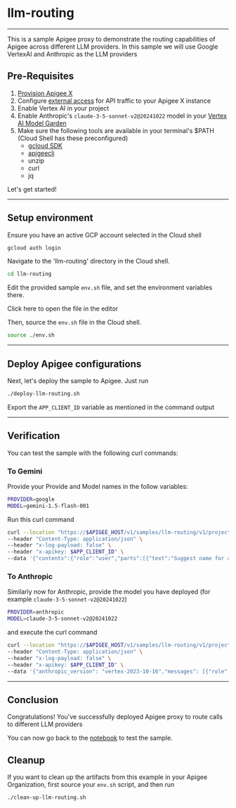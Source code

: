 # llm-routing

---

This is a sample Apigee proxy to demonstrate the routing capabilities of Apigee across different LLM providers. In this sample we will use Google VertexAI and Anthropic as the LLM providers

## Pre-Requisites

1. [Provision Apigee X](https://cloud.google.com/apigee/docs/api-platform/get-started/provisioning-intro)
2. Configure [external access](https://cloud.google.com/apigee/docs/api-platform/get-started/configure-routing#external-access) for API traffic to your Apigee X instance
3. Enable Vertex AI in your project
4. Enable Anthropic's `claude-3-5-sonnet-v2@20241022` model in your [Vertex AI Model Garden](https://console.cloud.google.com/vertex-ai/publishers/anthropic/model-garden/claude-3-5-sonnet-v2)
5. Make sure the following tools are available in your terminal's $PATH (Cloud Shell has these preconfigured)
    - [gcloud SDK](https://cloud.google.com/sdk/docs/install)
    - [apigeecli](https://github.com/apigee/apigeecli)
    - unzip
    - curl
    - jq

Let's get started!

---

## Setup environment

Ensure you have an active GCP account selected in the Cloud shell

```sh
gcloud auth login
```

Navigate to the 'llm-routing' directory in the Cloud shell.

```sh
cd llm-routing
```

Edit the provided sample `env.sh` file, and set the environment variables there.

Click <walkthrough-editor-open-file filePath="llm-routing/env.sh">here</walkthrough-editor-open-file> to open the file in the editor

Then, source the `env.sh` file in the Cloud shell.

```sh
source ./env.sh
```

---

## Deploy Apigee configurations

Next, let's deploy the sample to Apigee. Just run

```bash
./deploy-llm-routing.sh
```

Export the `APP_CLIENT_ID` variable as mentioned in the command output

---

## Verification

You can test the sample with the following curl commands:

### To Gemini

Provide your Provide and Model names in the follow variables:

```sh
PROVIDER=google
MODEL=gemini-1.5-flash-001
```
Run this curl command

```sh
curl --location "https://$APIGEE_HOST/v1/samples/llm-routing/v1/projects/$PROJECT_ID/locations/us-east1/publishers/$PROVIDER/models/$MODEL:generateContent" \
--header "Content-Type: application/json" \
--header "x-log-payload: false" \
--header "x-apikey: $APP_CLIENT_ID" \
--data '{"contents":{"role":"user","parts":[{"text":"Suggest name for a flower shop"}]}}'
```

### To Anthropic

Similarly now for Anthropic, provide the model you have deployed (for example `claude-3-5-sonnet-v2@20241022`)

```sh
PROVIDER=anthropic
MODEL=claude-3-5-sonnet-v2@20241022
```

and execute the curl command

```sh
curl --location "https://$APIGEE_HOST/v1/samples/llm-routing/v1/projects/$PROJECT_ID/locations/us-east5/publishers/$PROVIDER/models/$MODEL:rawPredict" \
--header "Content-Type: application/json" \
--header "x-log-payload: false" \
--header "x-apikey: $APP_CLIENT_ID" \
--data '{"anthropic_version": "vertex-2023-10-16","messages": [{"role": "user","content": [{"type": "text","text": "Suggest name for a flower shop"}]}],"max_tokens": 256,"stream": false}'
```

---

## Conclusion

<walkthrough-conclusion-trophy></walkthrough-conclusion-trophy>

Congratulations! You've successfully deployed Apigee proxy to route calls to different LLM providers

You can now go back to the [notebook](https://github.com/GoogleCloudPlatform/apigee-samples/blob/main/llm-routing/llm_routing_v1.ipynb) to test the sample.

<walkthrough-inline-feedback></walkthrough-inline-feedback>

## Cleanup

If you want to clean up the artifacts from this example in your Apigee Organization, first source your `env.sh` script, and then run

```bash
./clean-up-llm-routing.sh
```
